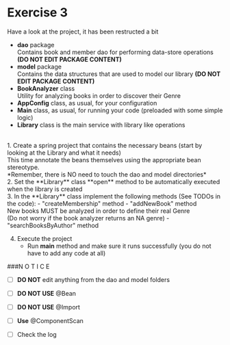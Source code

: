 
Exercise 3
==========

Have a look at the project, it has been restructed a bit<br/>
- **dao** package<br>
  Contains book and member dao for performing data-store operations **(DO NOT EDIT PACKAGE CONTENT)**
- **model** package<br/>
  Contains the data structures that are used to model our library **(DO NOT EDIT PACKAGE CONTENT)**
- **BookAnalyzer** class<br/>
  Utility for analyzing books in order to discover their Genre
- **AppConfig** class, as usual, for your configuration
- **Main** class, as usual, for running your code (preloaded with some simple logic)
- **Library** class is the main service with library like operations
<br/>
1. Create a spring project that contains the necessary beans (start by looking at the Library and what it needs)<br/>
   This time annotate the beans themselves using the appropriate bean stereotype.<br/>
   *Remember, there is NO need to touch the dao and model directories*
<br/>
2. Set the **Library** class **open** method to be automatically executed when the library is created
<br/>
3. In the **Library** class implement the following methods (See TODOs in the code):
    - "createMembership" method
    - "addNewBook" method<br/>
    New books MUST be analyzed in order to define their real Genre<br/>
    (Do not worry if the book analyzer returns an NA genre)
    - "searchBooksByAuthor" method

4. Execute the project
   - Run **main** method and make sure it runs successfully (you do not have to add any code at all)

###N O T I C E
- [ ] **DO NOT** edit anything from the dao and model folders
- [ ] **DO NOT USE** @Bean
- [ ] **DO NOT USE** @Import
- [ ] **Use** @ComponentScan
- [ ] Check the log

